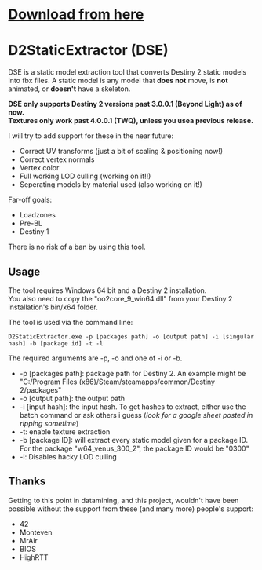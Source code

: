 # [Download from here](https://github.com/nblockbuster/D2StaticExtractor/releases/latest)
# D2StaticExtractor (DSE)
DSE is a static model extraction tool that converts Destiny 2 static models into fbx files. A static model is any model that **does not** move, is **not** animated, or **doesn't** have a skeleton.  

**DSE only supports Destiny 2 versions past 3.0.0.1 (Beyond Light) as of now.**   
**Textures only work past 4.0.0.1 (TWQ), unless you usea previous release.**

I will try to add support for these in the near future:
- Correct UV transforms (just a bit of scaling & positioning now!) 
- Correct vertex normals
- Vertex color
- Full working LOD culling (working on it!!)
- Seperating models by material used (also working on it!)  

Far-off goals:
- Loadzones
- Pre-BL
- Destiny 1  


There is no risk of a ban by using this tool.  

## Usage

The tool requires Windows 64 bit and a Destiny 2 installation.  
You also need to copy the "oo2core_9_win64.dll" from your Destiny 2 installation's bin/x64 folder.

The tool is used via the command line:

`D2StaticExtractor.exe -p [packages path] -o [output path] -i [singular hash] -b [package id] -t -l`

The required arguments are -p, -o and one of -i or -b.
- -p \[packages path]: package path for Destiny 2. An example might be "C:/Program Files (x86)/Steam/steamapps/common/Destiny 2/packages"
- -o \[output path]: the output path
- -i \[input hash]: the input hash. To get hashes to extract, either use the batch command or ask others i guess (*look for a google sheet posted in ripping sometime*)
- -t: enable texture extraction
- -b \[package ID]: will extract every static model given for a package ID. For the package "w64_venus_300_2", the package ID would be "0300"
- -l: Disables hacky LOD culling  

## Thanks
Getting to this point in datamining, and this project, wouldn't have been possible without the support from these (and many more) people's support:
- 42
- Monteven
- MrAir
- BIOS
- HighRTT
